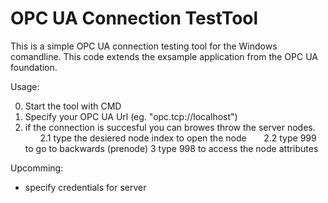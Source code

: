 # OPC UA Connection TestTool
This is a simple OPC UA connection testing tool for the Windows comandline.
This code extends the exsample application from the OPC UA foundation.

Usage:

0. Start the tool with CMD
1. Specify your OPC UA Url (eg. "opc.tcp://localhost")
2. if the connection is succesful you can browes throw the server nodes.
&nbsp;&nbsp;&nbsp;&nbsp;&nbsp;&nbsp;2.1 type the desiered node index to open the node
&nbsp;&nbsp;&nbsp;&nbsp;&nbsp;&nbsp;2.2 type 999 to go to backwards (prenode)
3 type 998 to access the node attributes

Upcomming:

- specify credentials for server
